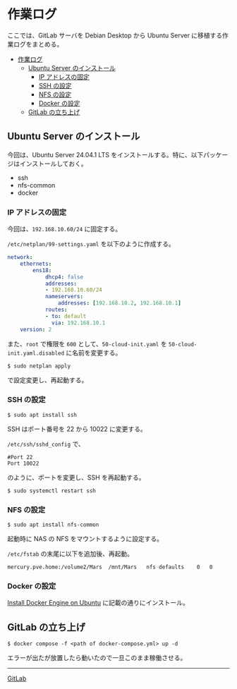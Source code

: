 # 作業ログ
ここでは、GitLab サーバを Debian Desktop から Ubuntu Server に移植する作業ログをまとめる。

- [作業ログ](#作業ログ)
  - [Ubuntu Server のインストール](#ubuntu-server-のインストール)
    - [IP アドレスの固定](#ip-アドレスの固定)
    - [SSH の設定](#ssh-の設定)
    - [NFS の設定](#nfs-の設定)
    - [Docker の設定](#docker-の設定)
  - [GitLab の立ち上げ](#gitlab-の立ち上げ)


## Ubuntu Server のインストール
今回は、Ubuntu Server 24.04.1 LTS をインストールする。特に、以下パッケージはインストールしておく。

- ssh
- nfs-common
- docker

### IP アドレスの固定
今回は、`192.168.10.60/24` に固定する。

`/etc/netplan/99-settings.yaml` を以下のように作成する。

```yaml
network:
    ethernets:
        ens18:
            dhcp4: false
            addresses:
            - 192.168.10.60/24
            nameservers:
                addresses: [192.168.10.2, 192.168.10.1]
            routes:
            - to: default
              via: 192.168.10.1
    version: 2
```

また、`root` で権限を `600` として、`50-cloud-init.yaml` を `50-cloud-init.yaml.disabled` に名前を変更する。

```
$ sudo netplan apply
```

で設定変更し、再起動する。

### SSH の設定
```
$ sudo apt install ssh
```

SSH はポート番号を 22 から 10022 に変更する。

`/etc/ssh/sshd_config` で、

```
#Port 22
Port 10022
```

のように、ポートを変更し、SSH を再起動する。

```
$ sudo systemctl restart ssh
```

### NFS の設定
```
$ sudo apt install nfs-common
```

起動時に NAS の NFS をマウントするように設定する。

`/etc/fstab` の末尾に以下を追加後、再起動。

```
mercury.pve.home:/volume2/Mars  /mnt/Mars   nfs defaults    0   0
```

### Docker の設定
[Install Docker Engine on Ubuntu](https://docs.docker.com/engine/install/ubuntu/) に記載の通りにインストール。

## GitLab の立ち上げ
```
$ docker compose -f <path of docker-compose.yml> up -d
```

エラーが出たが放置したら動いたので一旦このまま稼働させる。

---

[GitLab](../README.md)
